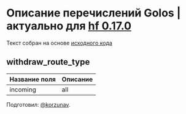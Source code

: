 # Описание перечислений Golos | актуально для [hf 0.17.0](https://github.com/GolosChain/golos/releases/tag/v0.17.0)
Текст собран на основе [исходного кода](https://github.com/GolosChain/golos/tree/master/plugins/database_api/include/golos/plugins/database_api/plugin.hpp)

## withdraw_route_type
|Название поля|Описание|
|-------------|--------|
|incoming|all|

Подготовил: [@korzunav](https://golos.io/@korzunav).

